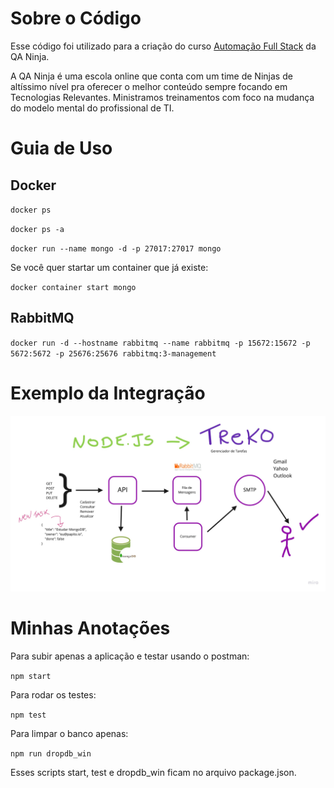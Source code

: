 
# Sobre o Código

Esse código foi utilizado para a criação do curso [Automação Full Stack](http://qaninja.io/) da QA Ninja.

A QA Ninja é uma escola online que conta com um time de Ninjas de altíssimo nível pra oferecer o melhor conteúdo sempre focando em Tecnologias Relevantes. Ministramos treinamentos com foco na mudança do modelo mental do profissional de TI. 

# Guia de Uso

## Docker
`
docker ps
`

`
docker ps -a
`

`
docker run --name mongo -d -p 27017:27017 mongo
`

Se você quer startar um container que já existe:

`
docker container start mongo
`

## RabbitMQ

`
docker run -d --hostname rabbitmq --name rabbitmq -p 15672:15672 -p 5672:5672 -p 25676:25676 rabbitmq:3-management
`

# Exemplo da Integração

![Alt text](docs/Treko.jpg?raw=true "Exemplo")

# Minhas Anotações

Para subir apenas a aplicação e testar usando o postman:

`
npm start
`

Para rodar os testes:

`
npm test
`

Para limpar o banco apenas:

`
npm run dropdb_win
`

Esses scripts start, test e dropdb_win ficam no arquivo package.json.